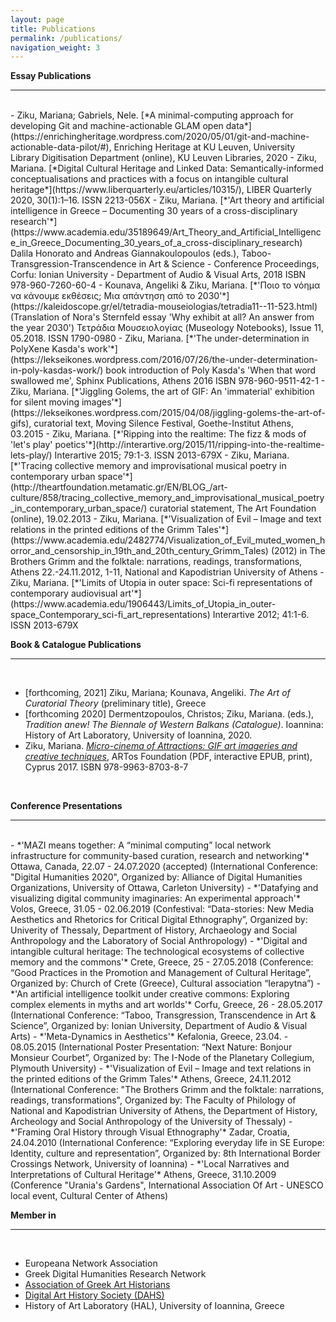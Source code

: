 ```yaml
---
layout: page
title: Publications
permalink: /publications/
navigation_weight: 3
---
```


**Essay Publications**

---
<br>
- Ziku, Mariana; Gabriels, Nele. [*A minimal-computing approach for developing Git and machine-actionable GLAM open data*](https://enrichingheritage.wordpress.com/2020/05/01/git-and-machine-actionable-data-pilot/#), Enriching Heritage at KU Leuven, University Library Digitisation Department (online), KU Leuven Libraries, 2020 
- Ziku, Mariana. [*Digital Cultural Heritage and Linked Data: Semantically-informed conceptualisations and practices with a focus on intangible cultural heritage*](https://www.liberquarterly.eu/articles/10315/), LIBER Quarterly 2020, 30(1):1–16. ISSN 2213-056X
- Ziku, Mariana. [*'Art theory and artificial intelligence in Greece – Documenting 30 years of a cross-disciplinary research'*](https://www.academia.edu/35189649/Art_Theory_and_Artificial_Intelligence_in_Greece_Documenting_30_years_of_a_cross-disciplinary_research) Dalila Honorato and Andreas Giannakoulopoulos (eds.), Taboo-Transgression-Transcendence in Art & Science - Conference Proceedings, Corfu: Ionian University - Department of Audio & Visual Arts, 2018 ISBN 978-960-7260-60-4
- Kounava, Angeliki & Ziku, Mariana. [*'Ποιο το νόημα να κάνουμε εκθέσεις; Μια απάντηση από το 2030'*](https://kaleidoscope.gr/el/tetradia-mouseiologias/tetradia11--11-523.html) (Translation of Nora's Sternfeld essay 'Why exhibit at all? An answer from the year 2030')  
Τετράδια Μουσειολογίας (Museology Notebooks), Issue 11, 05.2018. ISSN 1790-0980
- Ziku, Mariana. [*'The under-determination in PolyXene Kasda's work'*](https://lekseikones.wordpress.com/2016/07/26/the-under-determination-in-poly-kasdas-work/) book introduction of Poly Kasda's 'When that word swallowed me', Sphinx Publications, Athens 2016 ISBN 978-960-9511-42-1
- Ziku, Mariana. [*'Jiggling Golems, the art of GIF: An 'immaterial' exhibition for silent moving images'*](https://lekseikones.wordpress.com/2015/04/08/jiggling-golems-the-art-of-gifs), curatorial text, Moving Silence Festival, Goethe-Institut Athens, 03.2015
- Ziku, Mariana. [*'Ripping into the realtime: The fizz & mods of 'let's play' poetics'*](http://interartive.org/2015/11/ripping-into-the-realtime-lets-play/) Interartive 2015; 79:1-3. ISSN 2013-679X
- Ziku, Mariana. [*'Τracing collective memory and improvisational musical poetry in contemporary urban space'*](http://theartfoundation.metamatic.gr/EN/BLOG_/art-culture/858/tracing_collective_memory_and_improvisational_musical_poetry_in_contemporary_urban_space/) curatorial statement, The Art Foundation (online), 19.02.2013
- Ziku, Mariana. [*'Visualization of Evil – Image and text relations in the printed editions of the Grimm Tales'*](https://www.academia.edu/2482774/Visualization_of_Evil_muted_women_horror_and_censorship_in_19th_and_20th_century_Grimm_Tales) (2012) in The Brothers Grimm and the folktale: narrations, readings, transformations, Athens 22.-24.11.2012, 1-11,  National and Kapodistrian University of Athens
- Ziku, Mariana. [*'Limits of Utopia in outer space: Sci-fi representations of contemporary audiovisual art'*](https://www.academia.edu/1906443/Limits_of_Utopia_in_outer-space_Contemporary_sci-fi_art_representations) Interartive 2012; 41:1-6. ISSN 2013-679X
	
  <br>
  
**Book & Catalogue Publications**

---

<br>

- [forthcoming, 2021] Ziku, Mariana; Kounava, Angeliki. *The Art of Curatorial Theory* (preliminary title), Greece
- [forthcoming 2020] Dermentzopoulos, Christos; Ziku, Mariana. (eds.), *Tradition anew! The Biennale of Western Balkans (Catalogue)*. Ioannina: History of Art Laboratory, University of Ioannina, 2020.
- Ziku, Mariana. [*Micro-cinema of Attractions: GIF art imageries and creative techniques*](https://drive.google.com/drive/folders/0B0UjNhiCkNpkN0pPU2ZVX3BzVFU), ARTos Foundation (PDF, interactive EPUB, print), Cyprus 2017. ISBN 978-9963-8703-8-7

<br>

**Conference Presentations**

---

<br>
- *'MAZI means together: A “minimal computing” local network infrastructure for community-based curation, research and networking'* Ottawa, Canada, 22.07 - 24.07.2020 (accepted) (International Conference: "Digital Humanities 2020", Organized by: Alliance of Digital Humanities Organizations, University of Ottawa, Carleton University)
- *'Datafying and visualizing digital community imaginaries: An experimental approach'* Volos, Greece, 31.05 - 02.06.2019 (Confestival: “Data-stories: New Media Aesthetics and Rhetorics for Critical Digital Ethnography”, Organized by: Univerity of Thessaly, Department of History, Archaeology and Social Anthropology and the Laboratory of Social Anthropology)
- *'Digital and intangible cultural heritage: The technological ecosystems of collective memory and the commons'* Crete, Greece, 25 - 27.05.2018 (Conference: “Good Practices in the Promotion and Management of Cultural Heritage”, Organized by: Church of Crete (Greece), Cultural association “Ierapytna”)
- *'An artificial intelligence toolkit under creative commons: Exploring complex elements in myths and art worlds'* Corfu, Greece, 26 - 28.05.2017 (International Conference: “Taboo, Transgression, Transcendence in Art & Science”, Organized by: Ionian University, Department of Audio & Visual Arts)
- *'Meta-Dynamics in Aesthetics'* Kefalonia, Greece, 23.04. - 08.05.2015 (International Poster Presentation: “Next Nature: Bonjour Monsieur Courbet”, Organized by: The I-Node of the Planetary Collegium, Plymouth University)
- *'Visualization of Evil – Image and text relations in the printed editions of the Grimm Tales'* Athens, Greece, 24.11.2012 (International Conference: "The Brothers Grimm and the folktale: narrations, readings, transformations", Organized by: The Faculty of Philology of National and Kapodistrian University of Athens, the Department of History, Archeology and Social Anthropology of the University of Thessaly)
- *'Framing Oral History through Visual Ethnography'* Zadar, Croatia, 24.04.2010 (International Conference: “Exploring everyday life in SE Europe: Identity, culture and representation”, Organized by: 8th International Border Crossings Network, University of Ioannina) 
- *'Local Narratives and Interpretations of Cultural Heritage'* Athens, Greece, 31.10.2009 (Conference "Urania's Gardens", International Association Of Art - UNESCO local event, Cultural Center of Athens)

<br>

**Member in** 

---  

<br/>

- Europeana Network Association
- Greek Digital Humanities Research Network  
- [Association of Greek Art Historians](https://eeit.org)
- [Digital Art History Society (DAHS)](https://digitalarthistorysociety.org)
- History of Art Laboratory (HAL), University of Ioannina, Greece
